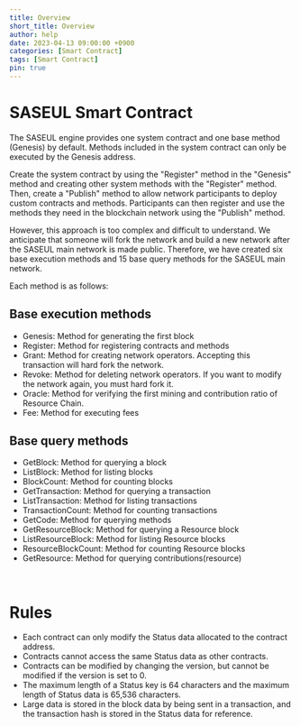 ```yaml
---
title: Overview
short_title: Overview
author: help
date: 2023-04-13 09:00:00 +0900
categories: [Smart Contract]
tags: [Smart Contract]
pin: true
---
```


# SASEUL Smart Contract

The SASEUL engine provides one system contract and one base method (Genesis) by default. 
Methods included in the system contract can only be executed by the Genesis address.

Create the system contract by using the "Register" method in the "Genesis" method 
and creating other system methods with the "Register" method. 
Then, create a "Publish" method to allow network participants to deploy custom contracts and methods. 
Participants can then register and use the methods they need in the blockchain network using the "Publish" method.

However, this approach is too complex and difficult to understand. 
We anticipate that someone will fork the network and build a new network after the SASEUL main network is made public. 
Therefore, we have created six base execution methods and 15 base query methods for the SASEUL main network.

Each method is as follows:

## Base execution methods
- Genesis: Method for generating the first block
- Register: Method for registering contracts and methods
- Grant: Method for creating network operators. Accepting this transaction will hard fork the network.
- Revoke: Method for deleting network operators. If you want to modify the network again, you must hard fork it.
- Oracle: Method for verifying the first mining and contribution ratio of Resource Chain.
- Fee: Method for executing fees

## Base query methods
- GetBlock: Method for querying a block
- ListBlock: Method for listing blocks
- BlockCount: Method for counting blocks
- GetTransaction: Method for querying a transaction
- ListTransaction: Method for listing transactions
- TransactionCount: Method for counting transactions
- GetCode: Method for querying methods
- GetResourceBlock: Method for querying a Resource block
- ListResourceBlock: Method for listing Resource blocks
- ResourceBlockCount: Method for counting Resource blocks
- GetResource: Method for querying contributions(resource)

<br>

# Rules
- Each contract can only modify the Status data allocated to the contract address.
- Contracts cannot access the same Status data as other contracts.
- Contracts can be modified by changing the version, but cannot be modified if the version is set to 0.
- The maximum length of a Status key is 64 characters and the maximum length of Status data is 65,536 characters.
- Large data is stored in the block data by being sent in a transaction, and the transaction hash is stored in the Status data for reference.
